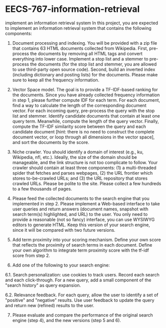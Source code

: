 # EECS-767-information-retrieval
 implement an information retrieval system
In this project, you are expected to implement an information retrieval system that contains the following components:

1. Document processing and indexing. You will be provided with a zip file that contains 63 HTML documents collected from Wikipedia. First, pre-process the documents by removing all HTML tags and convert everything into lower case. Implement a stop list and a stemmer to pre-process the documents (for the stop list and stemmer, you are allowed to use third-party open source code). Second, build an inverted index (including dictionary and posting lists) for the documents. Please make sure to keep all the frequency information.

2. Vector Space model. The goal is to provide a TF-IDF-based ranking for the documents. Since you have already collected frequency information in step 1, please further compute IDF for each term. For each document, find a way to calculate the length of the corresponding document vector. For each incoming query, pre-process the query with the stop list and stemmer. Identify candidate documents that contain at least one query term. Meanwhile, compute the length of the query vector. Finally, compute the TF-IDF similarity score between the query and each candidate document [hint: there is no need to construct the complete document vector, or loop through all dimensions in the vector space], and sort the documents by the score.

3. Niche crawler. You should identify a domain of interest (e.g., ku, Wikipedia, nfl, etc.). Ideally, the size of the domain should be manageable, and the link structure is not too complicate to follow. Your crawler should contain at least three components: (1) a multi-threaded spider that fetches and parses webpages, (2) the URL frontier which stores to-be-crawled URLs; and (3) the URL repository that stores crawled URLs. Please be polite to the site. Please collect a few hundreds to a few thousands of pages.

4. Please feed the collected documents to the search engine that you implemented in step 2. Please implement a Web-based interface to take user queries and return answers (document names, snapshot with search term(s) highlighted, and URL) to the user. You only need to provide a reasonable (not so fancy) interface, you can use WYSIWYG editors to generate HTML. Keep this version of your search engine, since it will be compared with two future versions.

5. Add term proximity into your scoring mechanism. Define your own score that reflects the proximity of search terms in each document. Define your own algorithm to integrate term proximity score with the tf-idf score from step 2.

6. Add one of the following to your search engine:

6.1. Search personalization: use cookies to track users. Record each search and each click-through. For a new query, add a small component of the "search history" as query expansion.

6.2. Relevance feedback. For each query, allow the user to identify a set of "positive" and "negative" results. Use user feedback to update the query and return new (refined) results to the user.

7. Please evaluate and compare the performance of the original search engine (step 4), and the new versions (step 5 and 6).

